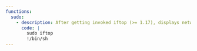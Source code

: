 ```yaml
---
functions:
  sudo:
    - description: After getting invoked iftop (>= 1.17), displays network usage details. User can enter and execute commands interactively.
      code: |
        sudo iftop
        !/bin/sh
---
```


